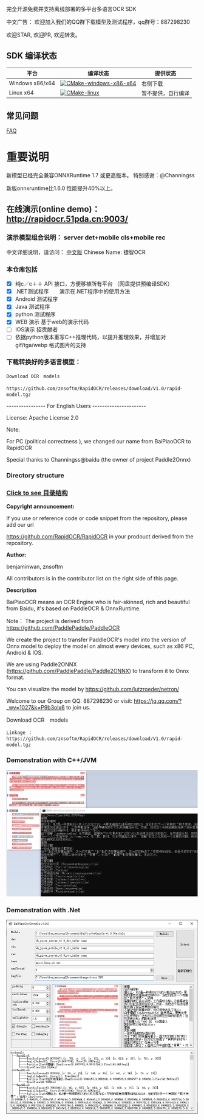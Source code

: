 完全开源免费并支持离线部署的多平台多语言OCR SDK

中文广告： 欢迎加入我们的QQ群下载模型及测试程序，qq群号：887298230

欢迎STAR, 欢迎PR, 欢迎转发。

## SDK 编译状态

| 平台            | 编译状态 |   提供状态 |
| --------------- | -------- | -------- |
| Windows x86/x64 |  [![CMake-windows-x86-x64](https://github.com/RapidOCR/RapidOCR/actions/workflows/windows-all-build.yaml/badge.svg)](https://github.com/RapidOCR/RapidOCR/actions/workflows/windows-all-build.yaml)        |  右侧下载 |
| Linux x64       |  [![CMake-linux](https://github.com/RapidOCR/RapidOCR/actions/workflows/make-linux.yml/badge.svg)](https://github.com/RapidOCR/RapidOCR/actions/workflows/make-linux.yml) |  暂不提供，自行编译 |


## 常见问题
 [FAQ](FAQ.md)

# 重要说明 

新模型已经完全兼容ONNXRuntime 1.7 或更高版本。 特别感谢：@Channingss

新版onnxruntime比1.6.0 性能提升40%以上。

## 在线演示(online demo)：  http://rapidocr.51pda.cn:9003/

### 演示模型组合说明： server det+mobile cls+mobile rec

中文详细说明，请访问： [中文版](readme_cn.md)           Chinese Name: 捷智OCR

### 本仓库包括


- [x]  纯c／c＋＋ API 接口，方便移植所有平台 （网盘提供预编译SDK）
- [x] .NET测试程序　　演示在.NET程序中的使用方法
- [x]  Android 测试程序
- [x] Java 测试程序
- [x]  python 测试程序
- [x]  WEB 演示   基于web的演示代码
- [ ]  IOS演示   招贡献者
- [ ]  依据python版本重写C++推理代码，以提升推理效果，并增加对gif/tga/webp 格式图片的支持
### 下载转换好的多语言模型：

```
Download OCR　models

https://github.com/znsoftm/RapidOCR/releases/download/V1.0/rapid-model.tgz

```

----------------  For  English Users ----------------------

License:  Apache License 2.0

Note:

For PC (political correctness ), we changed our name from BaiPiaoOCR to RapidOCR


Special thanks to Channingss@baidu (the owner of project Paddle2Onnx)

### Directory structure

### [Click to see 目录结构](dir.md)    


**Copyright announcement:**

If you use or reference code or code snippet from the repository, please add our url 

https://github.com/RapidOCR/RapidOCR  in your prodouct derived from the repository.


**Author:**

benjaminwan, znsoftm

All contributors is in the contributor list on the right side of this page.


**Description**

BaiPiaoOCR means an  OCR Engine who is fair-skinned, rich and beautiful from Baidu, it's based on PaddleOCR & OnnxRuntime.

Note： The project is derived from https://github.com/PaddlePaddle/PaddleOCR

We create the project to transfer PaddleOCR's model into the version of Onnx model to deploy the model on almost every devices, such as x86 PC, Android & IOS.

We are using Paddle2ONNX (https://github.com/PaddlePaddle/Paddle2ONNX)  to transform it to Onnx format.




You can visualize the model by https://github.com/lutzroeder/netron/


Welcome to our Group on QQ: 887298230
or visit: https://jq.qq.com/?_wv=1027&k=P9b3olx6 to join us.


Download OCR　models
```
Linkage ：https://github.com/znsoftm/RapidOCR/releases/download/V1.0/rapid-model.tgz
```

### Demonstration with C++/JVM

![avatar](test_imgs/test_cpp.png)

### Demonstration with  .Net

![avatar](test_imgs/test_cs.png)
